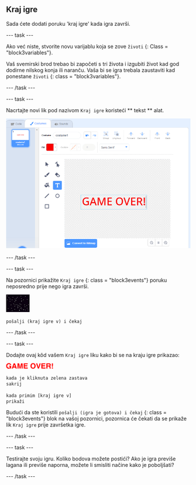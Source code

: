 ## Kraj igre

Sada ćete dodati poruku 'kraj igre' kada igra završi.

\--- task \---

Ako već niste, stvorite novu varijablu koja se zove `životi` {: Class = "block3variables"}.

Vaš svemirski brod trebao bi započeti s tri života i izgubiti život kad god dodirne nilskog konja ili naranču. Vaša bi se igra trebala zaustaviti kad ponestane `životi` {: class = "block3variables"}.

\--- /task \---

\--- task \---

Nacrtajte novi lik pod nazivom `Kraj igre` koristeći ** tekst ** alat.

![screenshot](images/invaders-game-over.png)

\--- /task \---

\--- task \---

Na pozornici prikažite `Kraj igre` {: class = "block3events"} poruku neposredno prije nego igra završi.

![gameover sprite](images/stage-sprite.png)

```blocks3
pošalji (kraj igre v) i čekaj
```

\--- /task \---

\--- task \---

Dodajte ovaj kôd vašem `Kraj igre` liku kako bi se na kraju igre prikazao:

![gameover sprite](images/gameover-sprite.png)

```blocks3
kada je kliknuta zelena zastava
sakrij

kada primim [kraj igre v]
prikaži
```

Budući da ste koristili `pošalji (igra je gotova) i čekaj` {: class = "block3events"} blok na vašoj pozornici, pozornica će čekati da se prikaže lik `Kraj igre` prije završetka igre.

\--- /task \---

\--- task \---

Testirajte svoju igru. Koliko bodova možete postići? Ako je igra previše lagana ili previše naporna, možete li smisliti načine kako je poboljšati?

\--- /task \---